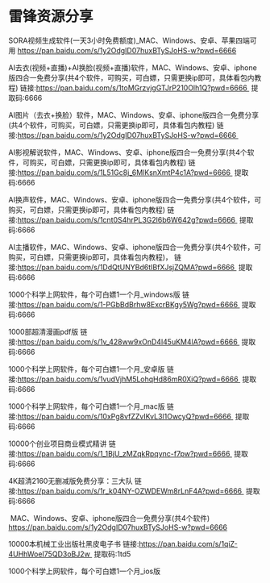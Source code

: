 # 雷锋资源分享

SORA视频生成软件(一天3小时免费额度)_MAC、Windows、安卓、苹果四端可用
https://pan.baidu.com/s/1y2OdgID07huxBTySJoHS-w?pwd=6666

AI去衣(视频+直播)+AI换脸(视频+直播)软件，MAC、Windows、安卓、iphone版四合一免费分享(共4个软件，可购买，可白嫖，只需更换ip即可，具体看包内教程)
链接:https://pan.baidu.com/s/1toMGrzvjgGTJrP210Olh1Q?pwd=6666 
提取码:6666

AI图片（去衣+换脸）软件，MAC、Windows、安卓、iphone版四合一免费分享(共4个软件，可购买，可白嫖，只需更换ip即可，具体看包内教程)
链接:https://pan.baidu.com/s/1y2OdgID07huxBTySJoHS-w?pwd=6666 

AI影视解说软件，MAC、Windows、安卓、iphone版四合一免费分享(共4个软件，可购买，可白嫖，只需更换ip即可，具体看包内教程)
链接:https://pan.baidu.com/s/1L51Gc8j_6MlKsnXmtP4c1A?pwd=6666 
提取码:6666

AI换声软件，MAC、Windows、安卓、iphone版四合一免费分享(共4个软件，可购买，可白嫖，只需更换ip即可，具体看包内教程)
链接:https://pan.baidu.com/s/1cnt0S4hrPL3G2l6b6W642g?pwd=6666 
提取码:6666

AI主播软件，MAC、Windows、安卓、iphone版四合一免费分享(共4个软件，可购买，可白嫖，只需更换ip即可，具体看包内教程)，
链接:https://pan.baidu.com/s/1DdQtUNYBd6tIBfXJsjZQMA?pwd=6666 
提取码:6666

1000个科学上网软件，每个可白嫖1一个月_windows版
链接:https://pan.baidu.com/s/1-PGbBdBrhw8ExcrBKgy5Wg?pwd=6666 
提取码:6666

1000部超清漫画pdf版
链接:https://pan.baidu.com/s/1v_428ww9xOnD4l45uKM4lA?pwd=6666 
提取码:6666

1000个科学上网软件，每个可白嫖1一个月_安卓版
链接:https://pan.baidu.com/s/1vudVjhM5LohqHd86mR0XiQ?pwd=6666 
提取码:6666

1000个科学上网软件，每个可白嫖1一个月_mac版
链接:https://pan.baidu.com/s/10xPg8vfZZvIKvL3l1OwcyQ?pwd=6666 
提取码:6666

10000个创业项目商业模式精讲
链接:https://pan.baidu.com/s/1_1BjU_zMZqkRpqync-f7pw?pwd=6666 
提取码:6666

4K超清2160无删减版免费分享：三大队
链接:https://pan.baidu.com/s/1r_k04NY-OZWDEWm8rLnF4A?pwd=6666 
提取码:6666

 MAC、Windows、安卓、iphone版四合一免费分享(共4个软件)
https://pan.baidu.com/s/1y2OdgID07huxBTySJoHS-w?pwd=6666

10000本机械工业出版社黑皮电子书
链接:https://pan.baidu.com/s/1qiZ-4UHhWoeI75QD3oBJ2w 
提取码:1td5

1000个科学上网软件，每个可白嫖1一个月_ios版
